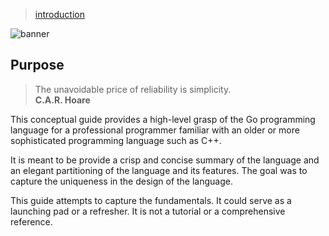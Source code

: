 > [introduction](./)

![banner](/go/photos/banner.png)

## Purpose

> The unavoidable price of reliability is simplicity.  
> **C.A.R. Hoare**

This conceptual guide provides a high-level grasp of the Go programming
language for a professional programmer familiar with an older or more
sophisticated programming language such as C++.

It is meant to be provide a crisp and concise summary of the language
and an elegant partitioning of the language and its features.
The goal was to capture the uniqueness in the design of the language.

This guide attempts to capture the fundamentals.
It could serve as a launching pad or a refresher.
It is not a tutorial or a comprehensive reference.
